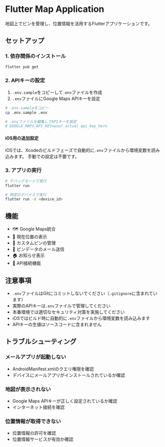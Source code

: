 # Flutter Map Application

地図上でピンを管理し、位置情報を活用するFlutterアプリケーションです。

## セットアップ

### 1. 依存関係のインストール

```bash
flutter pub get
```

### 2. APIキーの設定

1. `.env.sample`をコピーして`.env`ファイルを作成
2. `.env`ファイルにGoogle Maps APIキーを設定

```bash
# .env.sampleをコピー
cp .env.sample .env

# .envファイルを編集してAPIキーを設定
# GOOGLE_MAPS_API_KEY=your_actual_api_key_here
```

#### iOS用の追加設定
iOSでは、Xcodeのビルドフェーズで自動的に`.env`ファイルから環境変数を読み込みます。
手動での設定は不要です。

### 3. アプリの実行

```bash
# デバッグモードで実行
flutter run

# 特定のデバイスで実行
flutter run -d <device_id>
```

## 機能

- 🗺️ Google Maps統合
- 📍 現在位置の表示
- 📌 カスタムピンの管理
- 📧 ピンデータのメール送信
- 🏠 お知らせ表示
- 🔌 API接続機能

## 注意事項

- `.env`ファイルはGitにコミットしないでください（`.gitignore`に含まれています）
- 実際のAPIキーは`.env`ファイルで管理してください
- 本番環境では適切なセキュリティ対策を実施してください
- iOSではビルド時に自動的に`.env`ファイルから環境変数を読み込みます
- APIキーの生値はソースコードに含まれません

## トラブルシューティング

### メールアプリが起動しない
- AndroidManifest.xmlのクエリ権限を確認
- デバイスにメールアプリがインストールされているか確認

### 地図が表示されない
- Google Maps APIキーが正しく設定されているか確認
- インターネット接続を確認

### 位置情報が取得できない
- 位置情報の許可を確認
- 位置情報サービスが有効か確認
